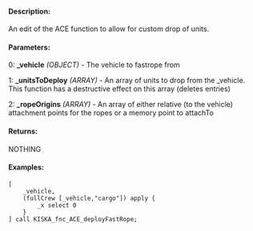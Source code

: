 #### Description:
An edit of the ACE function to allow for custom drop of units.

#### Parameters:
0: **_vehicle** *(OBJECT)* - The vehicle to fastrope from

1: **_unitsToDeploy** *(ARRAY)* - An array of units to drop from the _vehicle.This function has a destructive effect on this array (deletes entries)

2: **_ropeOrigins** *(ARRAY)* - An array of either relative (to the vehicle) attachmentpoints for the ropes or a memory point to attachTo

#### Returns:
NOTHING

#### Examples:
```sqf
[
    _vehicle,
    (fullCrew [_vehicle,"cargo"]) apply {
        _x select 0
    }
] call KISKA_fnc_ACE_deployFastRope;
```

